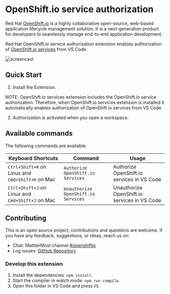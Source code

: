 # OpenShift.io service authorization

Red Hat [OpenShift.io](https://openshift.io/) is a highly collaborative open-source, web-based application lifecycle management solution. It is a next-generation product for developers to seamlessly manage end-to-end application development.

Red Hat OpenShift.io service authorization extension enables authorization of [OpenShift.io services](https://github.com/fabric8-analytics/fabric8-analytics-vscode-extension) from VS Code.

![ screencast ](https://raw.githubusercontent.com/fabric8-analytics/vscode-osio-auth/master/images/authOsio.gif)

## Quick Start

1. Install the Extension.

 NOTE: OpenShift.io services extension includes the OpenShift.io service authorization. Therefore, when OpenShift.io services extension is installed it automatically enables authorization of OpenShift.io services from VS Code
 
2. Authorization is activated when you open a workspace.

## Available commands

The following commands are available:

|Keyboard Shortcuts|Command|Usage|
|-------|-----|-----------------|
|`Ctrl+Shift+K` on Linux and `Cmd+Shift+K` on Mac|`Authorize OpenShift.io Services`|Authorize OpenShift.io services in VS Code|
|`Ctrl+Shift+J` on Linux and `Cmd+Shift+J` on Mac|`Unauthorize OpenShift.io Services`|Unauthorize OpenShift.io services in VS Code|

## Contributing

This is an open source project, contributions and questions are welcome. If you have any feedback, suggestions, or ideas, reach us on:
* Chat: MattterMost channel
[#openshiftio  ](https://chat.openshift.io/developers/channels/town-square)
* Log issues:  [GitHub Repository](https://github.com/fabric8-analytics/vscode-osio-auth/issues)

### Develop this extension

1. Install the dependencies:
`npm install`.
2. Start the compiler in watch mode:
`npm run compile`.
3. Open this folder in VS Code and press `F5`.
